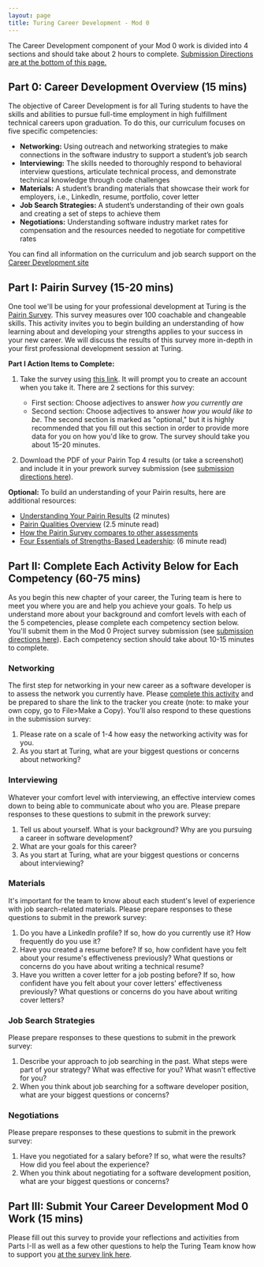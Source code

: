 ```yaml
---
layout: page
title: Turing Career Development - Mod 0 
---
```


The Career Development component of your Mod 0 work is divided into 4 sections and should take about 2 hours to complete. [Submission Directions are at the bottom of this page.](#submission)

## Part 0: Career Development Overview (15 mins)
The objective of Career Development is for all Turing students to have the skills and abilities to pursue full-time employment in high fulfillment technical careers upon graduation. To do this, our curriculum focuses on five specific competencies:

* **Networking:** Using outreach and networking strategies to make connections in the software industry to support a student’s job search
* **Interviewing:** The skills needed to thoroughly respond to behavioral interview questions, articulate technical process, and demonstrate technical knowledge through code challenges
* **Materials:** A student’s branding materials that showcase their work for employers, i.e., LinkedIn, resume, portfolio, cover letter
* **Job Search Strategies:** A student’s understanding of their own goals and creating a set of steps to achieve them
* **Negotiations:** Understanding software industry market rates for compensation and the resources needed to negotiate for competitive rates

You can find all information on the curriculum and job search support on the [Career Development site](https://careerdev.turing.edu)

## Part I: Pairin Survey (15-20 mins)
One tool we'll be using for your professional development at Turing is the [Pairin Survey](https://www.pairin.com/). This survey measures over 100 coachable and changeable skills. This activity invites you to begin building an understanding of how learning about and developing your strengths applies to your success in your new career. We will discuss the results of this survey more in-depth in your first professional development session at Turing. 

**Part I Action Items to Complete:**
1. Take the survey using [this link](https://survey.pairin.com/signup/15960/student). It will prompt you to create an account when you take it. There are 2 sections for this survey:
   * First section: Choose adjectives to answer _how you currently are_
   * Second section: Choose adjectives to answer _how you would like to be_. The second section is marked as "optional," but it is highly recommended that you fill out this section in order to provide more data for you on how you'd like to grow. The survey should take you about 15-20 minutes.
  
2. Download the PDF of your Pairin Top 4 results (or take a screenshot) and include it in your prework survey submission (see [submission directions here](#submission)).

**Optional:** To build an understanding of your Pairin results, here are additional resources:

   * [Understanding Your Pairin Results](https://www.youtube.com/watch?v=VXe3i_KjaSI) (2 minutes)
   * [Pairin Qualities Overview](/files/Pairin%20Top%20Qualities%20Overview.pdf) (2.5 minute read)
   * [How the Pairin Survey compares to other assessments](/files/Survey%20Comparisons.pdf)
   * [Four Essentials of Strengths-Based Leadership](http://www.forbes.com/sites/ekaterinawalter/2013/08/27/four-essentials-of-strength-based-leadership/#76b62a91fa21): (6 minute read)

## Part II: Complete Each Activity Below for Each Competency (60-75 mins)
As you begin this new chapter of your career, the Turing team is here to meet you where you are and help you achieve your goals. To help us understand more about your background and comfort levels with each of the 5 competencies, please complete each competency section below. You'll submit them in the Mod 0 Project survey submission (see [submission directions here](#submission)). Each competency section should take about 10-15 minutes to complete. 

### Networking
The first step for networking in your new career as a software developer is to assess the network you currently have. Please [complete this activity](/module-1-prework/networking_prework_activity) and be prepared to share the link to the tracker you create (note: to make your own copy, go to File>Make a Copy). You'll also respond to these questions in the submission survey:

1. Please rate on a scale of 1-4 how easy the networking activity was for you.
2. As you start at Turing, what are your biggest questions or concerns about networking? 

### Interviewing
Whatever your comfort level with interviewing, an effective interview comes down to being able to communicate about who you are. Please prepare responses to these questions to submit in the prework survey:

1. Tell us about yourself. What is your background? Why are you pursuing a career in software development?
2. What are your goals for this career?
3. As you start at Turing, what are your biggest questions or concerns about interviewing? 

### Materials
It's important for the team to know about each student's level of experience with job search-related materials. Please prepare responses to these questions to submit in the prework survey:

1. Do you have a LinkedIn profile? If so, how do you currently use it? How frequently do you use it?
2. Have you created a resume before? If so, how confident have you felt about your resume's effectiveness previously? What questions or concerns do you have about writing a technical resume?
3. Have you written a cover letter for a job posting before? If so, how confident have you felt about your cover letters' effectiveness previously? What questions or concerns do you have about writing cover letters?

### Job Search Strategies
Please prepare responses to these questions to submit in the prework survey:

1. Describe your approach to job searching in the past. What steps were part of your strategy? What was effective for you? What wasn't effective for you?
2. When you think about job searching for a software developer position, what are your biggest questions or concerns?

### Negotiations
Please prepare responses to these questions to submit in the prework survey:

1. Have you negotiated for a salary before? If so, what were the results? How did you feel about the experience?
2. When you think about negotiating for a software development position, what are your biggest questions or concerns?

## Part III: Submit Your Career Development Mod 0 Work (15 mins) <a name="submission"></a>
Please fill out this survey to provide your reflections and activities from Parts I-II as well as a few other questions to help the Turing Team know how to support you [at the survey link here](https://airtable.com/shrAI3LMVuM3cDwq6). 